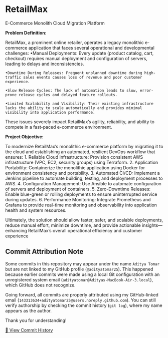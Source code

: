 # RetailMax
E-Commerce Monolith Cloud Migration Platform

**Problem Definition:**

RetailMax, a prominent online retailer, operates a legacy monolithic e-commerce application that faces several operational and developmental challenges:
	•Manual Deployments: Every update (product catalog, cart, checkout) requires manual deployment and configuration of servers, leading to delays and inconsistencies.

	•Downtime During Releases: Frequent unplanned downtime during high-traffic sales events causes loss of revenue and poor customer experience.

	•Slow Release Cycles: The lack of automation leads to slow, error-prone release cycles and delayed feature rollouts.

	•Limited Scalability and Visibility: Their existing infrastructure lacks the ability to scale automatically and provides minimal visibility into application performance.

These issues severely impact RetailMax’s agility, reliability, and ability to compete in a fast-paced e-commerce environment.

 **Project Objective:**

To modernize RetailMax’s monolithic e-commerce platform by migrating it to the cloud and establishing an automated, resilient DevOps workflow that ensures:
	1.	Reliable Cloud Infrastructure: Provision consistent AWS infrastructure (VPC, EC2, security groups) using Terraform.
	2.	Application Portability: Containerize the monolithic application using Docker for environment consistency and portability.
	3.	Automated CI/CD: Implement a Jenkins pipeline to automate building, testing, and deployment processes to AWS.
	4.	Configuration Management: Use Ansible to automate configuration of servers and deployment of containers.
	5.	Zero-Downtime Releases: Enable blue-green or rolling deployments to ensure uninterrupted service during updates.
	6.	Performance Monitoring: Integrate Prometheus and Grafana to provide real-time monitoring and observability into application health and system resources.

Ultimately, the solution should allow faster, safer, and scalable deployments, reduce manual effort, minimize downtime, and provide actionable insights—enhancing RetailMax’s overall operational efficiency and customer experience


## Commit Attribution Note

Some commits in this repository may appear under the name `Aditya Tomar` but are not linked to my GitHub profile (`@adityatomar25`). This happened because earlier commits were made using a local Git configuration with an unregistered system email (`adityatomar@Adityas-MacBook-Air-3.local`), which GitHub does not recognize.

Going forward, all commits are properly attributed using my GitHub-linked email (`143313634+adityatomar25@users.noreply.github.com`). You can still verify authorship by checking the commit history (`git log`), where my name appears as the author.

Thank you for understanding!

[🔗 View Commit History](https://github.com/adityatomar25/RetailMax/commits/main)